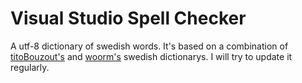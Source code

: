 # Visual Studio Spell Checker
 A utf-8 dictionary of swedish words. It's based on a combination of [titoBouzout's](https://github.com/titoBouzout/Dictionaries) and [woorm's](https://github.com/wooorm/dictionaries) swedish dictionarys. I will try to update it regularly.

